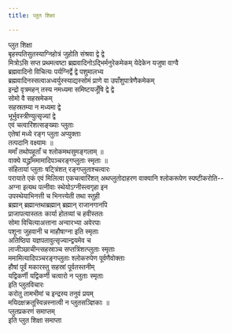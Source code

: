 ```yaml
---
title: प्लुत शिक्षा

---
```

प्लुत शिक्षा  
बृहस्पतिसुतस्याग्निहोत्रं जुहोति संश्रवा द्वे द्वे  
मित्रोऽसि सप्त प्रथमत्वष्टा ब्रह्मवादिनोऽद्भिर्मनुरेकमेकम् येदेकेन यजुषा वाग्वै  
ब्रह्मवादिनो विचित्यः पर्यग्निर्द्वे द्वे पशुमालभ्य  
ब्रह्मवादिनस्सत्वाअध्वर्युस्स्याद्यस्सोमं प्राणे वा उपाँशुपात्रेणैकमेकम्  
इन्द्रो वृत्रमहन् तस्य नमध्यमा समिष्टयजूँषि द्वे द्वे  
सोमो वै सहस्रमेकम्  
सहस्रतम्या न मध्यमा द्वे  
भूर्भुवस्त्रीण्युत्सृज्यां द्वे  
एवं चत्वारिंशत्सङ्ख्याः प्लुताः  
एतेषां मध्ये रङ्ग प्लुता अप्युक्ताः  
तत्पदानि वक्ष्यामः ॥  
ममाँ तथोपहूताँ च श्लोकमथसुमङ्गलाम् ॥  
वाक्ये यद्ध्राँममामादिपञ्चरङ्गप्लुताः स्मृताः ॥  
संहितायां प्लुताः षट्त्रिंशत् रङ्गप्लुताश्चत्वारः  
परायाते एकं एवं मिलित्वा एकचत्वारिंशत् अथप्लुतोदाहरण वाक्यानि श्लोकरूपेण स्पष्टीकरोति--  
अग्ना इत्यथ पत्नीवाः स्थेयोऽग्नीस्त्वगृहा इन  
उपस्थेयाभिनत्ती च भिनत्त्येती तथा स्तुही  
ब्रह्मान् ब्रह्मान्तथाब्रह्मान् ब्रह्मान् राजानगानपि  
प्राजापत्यास्ततः कार्या होतव्यां च हवीस्ततः  
सोमा विचित्याअत्ताना अन्वारभ्या अवेरपाः  
पशूना जुहवानी च माहौषाग्ना इति स्मृताः  
अतिष्ठिपा यज्ञपतावुत्सृज्यान्द्वयमेव च  
लाजीञ्छाचीन्त्सहस्राञ्च सप्तत्रिंशत्प्लुताः स्मृताः  
ममामित्यादिपञ्चरङ्गप्लुताः श्लोकरुपेण पूर्वणैवोक्ताः  
हौषां पूर्वं मकारस्तु सहस्रां पूर्वतस्तनीम्  
यद्विकर्णी यद्विकर्णी चत्वारो न प्लुताः स्मृताः  
इति प्लुतविचारः  
करोतु तामभीमां च इन्द्रस्य तनुवं प्रयम्  
मयिदक्षक्रतूस्विन्नस्नात्वी न प्लुतसञ्ज्ञिकाः ॥  
प्लुतप्रकरणं समाप्तम्  
                                  इति प्लुत शिक्षा समाप्ता
